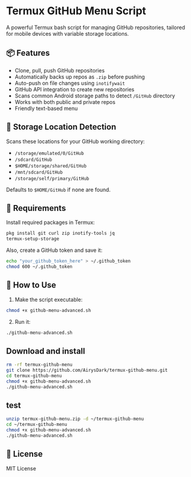 # Termux GitHub Menu Script

A powerful Termux bash script for managing GitHub repositories, tailored for mobile devices with variable storage locations.

## 📦 Features

- Clone, pull, push GitHub repositories
- Automatically backs up repos as `.zip` before pushing
- Auto-push on file changes using `inotifywait`
- GitHub API integration to create new repositories
- Scans common Android storage paths to detect `/GitHub` directory
- Works with both public and private repos
- Friendly text-based menu

## 📂 Storage Location Detection

Scans these locations for your GitHub working directory:
- `/storage/emulated/0/GitHub`
- `/sdcard/GitHub`
- `$HOME/storage/shared/GitHub`
- `/mnt/sdcard/GitHub`
- `/storage/self/primary/GitHub`

Defaults to `$HOME/GitHub` if none are found.

## 🧪 Requirements

Install required packages in Termux:
```bash
pkg install git curl zip inotify-tools jq
termux-setup-storage
```

Also, create a GitHub token and save it:
```bash
echo "your_github_token_here" > ~/.github_token
chmod 600 ~/.github_token
```

## 🚀 How to Use

1. Make the script executable:
```bash
chmod +x github-menu-advanced.sh
```

2. Run it:
```bash
./github-menu-advanced.sh
```

## Download and install
```bash
rm -rf termux-github-menu
git clone https://github.com/AirysDark/termux-github-menu.git
cd termux-github-menu
chmod +x github-menu-advanced.sh
./github-menu-advanced.sh
```

## test
```bash
unzip termux-github-menu.zip -d ~/termux-github-menu
cd ~/termux-github-menu
chmod +x github-menu-advanced.sh
./github-menu-advanced.sh
```

## 🔐 License

MIT License
